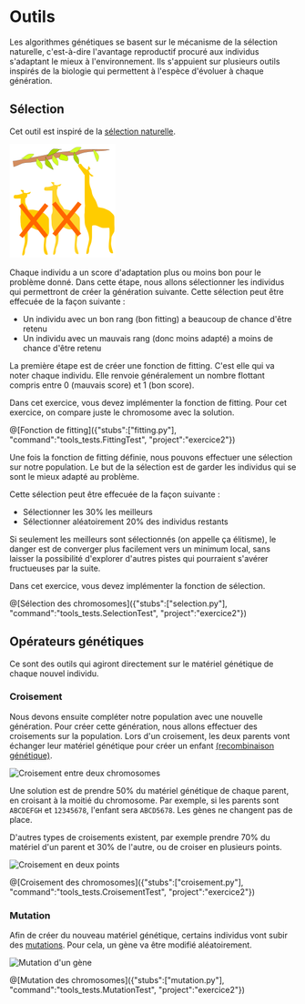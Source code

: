 # Outils
Les algorithmes génétiques se basent sur le mécanisme de la sélection naturelle, c'est-à-dire l'avantage reproductif procuré aux individus s'adaptant le mieux à l'environnement.
Ils s'appuient sur plusieurs outils inspirés de la biologie qui permettent à l'espèce d'évoluer à chaque génération.

## Sélection
Cet outil est inspiré de la [sélection naturelle](https://fr.wikipedia.org/wiki/Sélection_naturelle).

![Les girafes qui peuvent manger des feuilles plus hautes survivent mieux](/img/Selection.png "Les girafes qui peuvent manger des feuilles plus hautes survivent mieux")

Chaque individu a un score d'adaptation plus ou moins bon pour le problème donné.
Dans cette étape, nous allons sélectionner les individus qui permettront de créer la génération suivante.
Cette sélection peut être effecuée de la façon suivante :
 * Un individu avec un bon rang (bon fitting) a beaucoup de chance d'être retenu
 * Un individu avec un mauvais rang (donc moins adapté) a moins de chance d'être retenu
 
La première étape est de créer une fonction de fitting. C'est elle qui va noter chaque individu. Elle renvoie généralement un nombre flottant compris entre 0 (mauvais score) et 1 (bon score).

Dans cet exercice, vous devez implémenter la fonction de fitting. Pour cet exercice, on compare juste le chromosome avec la solution.

@[Fonction de fitting]({"stubs":["fitting.py"], "command":"tools_tests.FittingTest", "project":"exercice2"})

Une fois la fonction de fitting définie, nous pouvons effectuer une sélection sur notre population.
Le but de la sélection est de garder les individus qui se sont le mieux adapté au problème.

Cette sélection peut être effecuée de la façon suivante :
 * Sélectionner les 30% les meilleurs
 * Sélectionner aléatoirement 20% des individus restants

Si seulement les meilleurs sont sélectionnés (on appelle ça élitisme), le danger est de converger plus facilement vers un minimum local, sans laisser la possibilité d'explorer d'autres pistes qui pourraient s'avérer fructueuses par la suite.

Dans cet exercice, vous devez implémenter la fonction de sélection.

@[Sélection des chromosomes]({"stubs":["selection.py"], "command":"tools_tests.SelectionTest", "project":"exercice2"})

## Opérateurs génétiques
Ce sont des outils qui agiront directement sur le matériel génétique de chaque nouvel individu.
### Croisement
Nous devons ensuite compléter notre population avec une nouvelle génération.
Pour créer cette génération, nous allons effectuer des croisements sur la population.
Lors d'un croisement, les deux parents vont échanger leur matériel génétique pour créer un enfant [(recombinaison génétique)](https://fr.wikipedia.org/wiki/Recombinaison_génétique).

![Croisement entre deux chromosomes](/img/OnePointCrossover.svg "Croisement entre deux chromosomes")

Une solution est de prendre 50% du matériel génétique de chaque parent, en croisant à la moitié du chromosome.
Par exemple, si les parents sont `ABCDEFGH` et `12345678`, l'enfant sera `ABCD5678`.
Les gènes ne changent pas de place.

D'autres types de croisements existent, par exemple prendre 70% du matériel d'un parent et 30% de l'autre, ou de croiser en plusieurs points.

![Croisement en deux points](/img/Computational.science.Genetic.algorithm.Crossover.Two.Point.svg "Croisement en deux points")

@[Croisement des chromosomes]({"stubs":["croisement.py"], "command":"tools_tests.CroisementTest", "project":"exercice2"})

### Mutation
Afin de créer du nouveau matériel génétique, certains individus vont subir des [mutations](https://fr.wikipedia.org/wiki/Mutation_(génétique)).
Pour cela, un gène va être modifié aléatoirement.

![Mutation d'un gène](/img/mutation.png "Mutation d'un gène")

@[Mutation des chromosomes]({"stubs":["mutation.py"], "command":"tools_tests.MutationTest", "project":"exercice2"})